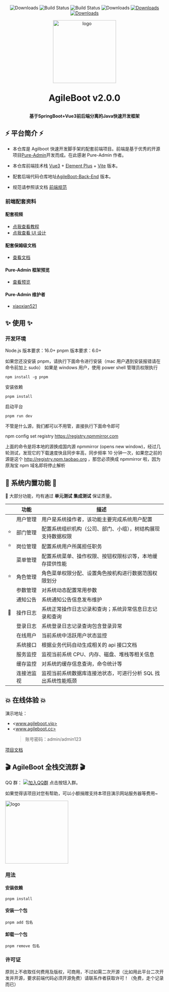 <p align="center">
      <img src="https://img.shields.io/badge/Release-V1.8.0-green.svg" alt="Downloads">
      <img src="https://img.shields.io/badge/JDK-1.8+-green.svg" alt="Build Status">
  <img src="https://img.shields.io/badge/license-MIT-blue.svg" alt="Build Status">
   <img src="https://img.shields.io/badge/Spring%20Boot-2.7.1-blue.svg" alt="Downloads">
   <a target="_blank" href="https://bladex.vip">
   <img src="https://img.shields.io/badge/Author-valarchie-ff69b4.svg" alt="Downloads">
 </a>
 <a target="_blank" href="https://bladex.vip">
   <img src="https://img.shields.io/badge/Copyright%20-@Agileboot-%23ff3f59.svg" alt="Downloads">
 </a>
 </p>  
<p align="center">

<img alt="logo" height="200" src="https://oscimg.oschina.net/oscnet/up-eda2a402cc061f1f5f40d9ac4c084f4c98c.png">
</p>
<h1 align="center" style="margin: 30px 0 30px; font-weight: bold;">AgileBoot v2.0.0</h1>

<h4 align="center">基于SpringBoot+Vue3前后端分离的Java快速开发框架</h4>
<p align="center">
</p>

## ⚡ 平台简介 ⚡

- 本仓库是 Agilboot 快速开发脚手架的配套前端项目。前端是基于优秀的开源项目[Pure-Admin](https://github.com/pure-admin/vue-pure-admin)开发而成。在此感谢 Pure-Admin 作者。
- 本仓库前端技术栈 [Vue3](https://v3.cn.vuejs.org) + [Element Plus](https://element-plus.org/zh-CN) + [Vite](https://cn.vitejs.dev) 版本。
- 配套后端代码仓库地址[AgileBoot-Back-End](https://github.com/valarchie/AgileBoot-Back-End) 版本。

- 规范请参照该文档 [前端规范](https://gitee.com/MinJieLiu/web-standard#/MinJieLiu/web-standard)

### 前端配套资料

#### 配套视频

- [点我查看教程](https://www.bilibili.com/video/BV1kg411v7QT)
- [点我查看 UI 设计](https://www.bilibili.com/video/BV17g411T7rq)

#### 配套保姆级文档

- [查看文档](https://yiming_chang.gitee.io/pure-admin-doc)

#### Pure-Admin 框架预览

- [查看预览](https://pure-admin-thin.netlify.app/#/login)

#### Pure-Admin 维护者

- [xiaoxian521](https://github.com/xiaoxian521)

## ✨ 使用 ✨

### 开发环境

Node.js 版本要求：16.0+
pnpm 版本要求：6.0+


如果您还没安装 pnpm，请执行下面命令进行安装（mac 用户遇到安装报错请在命令前加上 sudo） 如果是 windows 用户，使用 power shell 管理员权限执行

```
npm install -g pnpm
```

安装依赖

```
pnpm install
```

启动平台

```
pnpm run dev
```

不管是什么源，我们都可以不用管，直接执行下面命令即可

npm config set registry https://registry.npmmirror.com

上面的命令是将本地的源换成国内源 npmmirror
(opens new window)，经过几轮测试，发现它的下载速度快且同步率高，同步频率 10 分钟一次，如果您之前的源是这个 http://registry.npm.taobao.org ，那您必须换成 npmmirror 啦，因为原淘宝 npm 域名即将停止解析

## 🙊 系统内置功能 🙊

🙂 大部分功能，均有通过 **单元测试** **集成测试** 保证质量。

|     | 功能       | 描述                                                          |
| --- | ---------- | ------------------------------------------------------------- |
|     | 用户管理   | 用户是系统操作者，该功能主要完成系统用户配置                  |
| ⭐  | 部门管理   | 配置系统组织机构（公司、部门、小组），树结构展现支持数据权限  |
| ⭐  | 岗位管理   | 配置系统用户所属担任职务                                      |
|     | 菜单管理   | 配置系统菜单、操作权限、按钮权限标识等，本地缓存提供性能      |
| ⭐  | 角色管理   | 角色菜单权限分配、设置角色按机构进行数据范围权限划分          |
|     | 参数管理   | 对系统动态配置常用参数                                        |
|     | 通知公告   | 系统通知公告信息发布维护                                      |
| 🚀  | 操作日志   | 系统正常操作日志记录和查询；系统异常信息日志记录和查询        |
|     | 登录日志   | 系统登录日志记录查询包含登录异常                              |
|     | 在线用户   | 当前系统中活跃用户状态监控                                    |
|     | 系统接口   | 根据业务代码自动生成相关的 api 接口文档                       |
|     | 服务监控   | 监视当前系统 CPU、内存、磁盘、堆栈等相关信息                  |
|     | 缓存监控   | 对系统的缓存信息查询，命令统计等                              |
|     | 连接池监视 | 监视当前系统数据库连接池状态，可进行分析 SQL 找出系统性能瓶颈 |

## 💥 在线体验 💥

演示地址：

- <www.agileboot.vip>
- <www.agileboot.cc>
  > 账号密码：admin/admin123

[项目文档](https://juejin.cn/column/7159946528827080734)

## 🎬 AgileBoot 全栈交流群 🎬

QQ 群： [![加入QQ群](https://img.shields.io/badge/1398880-blue.svg)](https://qm.qq.com/cgi-bin/qm/qr?k=TR5guoXS0HssErVWefmdFRirJvfpEvp1&jump_from=webapi&authKey=VkWMmVhp/pNdWuRD8sqgM+Sv2+Vy2qCJQSeLmeXlLtfER2RJBi6zL56PdcRlCmTs) 点击按钮入群。

如果觉得该项目对您有帮助，可以小额捐赠支持本项目演示网站服务器等费用~

<img alt="logo" height="200" src="https://oscimg.oschina.net/oscnet/up-28b63fdd7b3ce003bd30c25883f2276212b.png">

### 用法

#### 安装依赖

```
pnpm install
```

#### 安装一个包

```
pnpm add 包名
```

#### 卸载一个包

```
pnpm remove 包名
```

### 许可证

原则上不收取任何费用及版权，可商用，不过如需二次开源（比如用此平台二次开发并开源，要求前端代码必须开源免费）请联系作者获取许可！（免费，走个记录而已）
